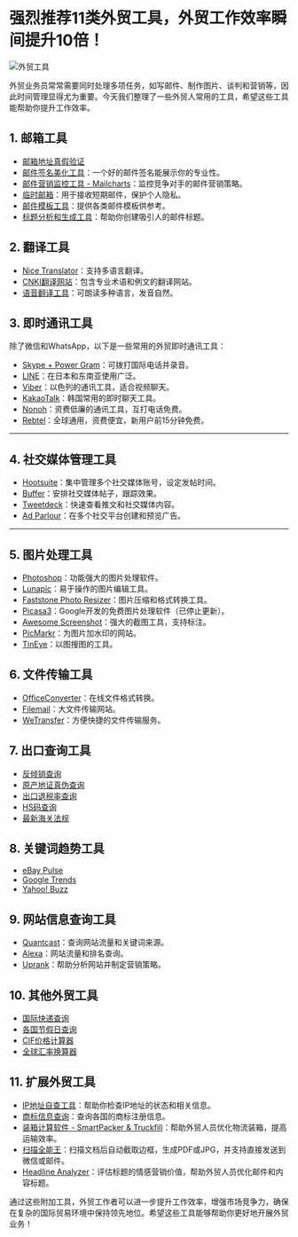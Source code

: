 # 强烈推荐11类外贸工具，外贸工作效率瞬间提升10倍！

![外贸工具](https://github.com/user-attachments/assets/851d5ebc-d7c2-48d0-903c-15e5201fdf41)

外贸业务员常常需要同时处理多项任务，如写邮件、制作图片、谈判和营销等，因此时间管理显得尤为重要。今天我们整理了一些外贸人常用的工具，希望这些工具能帮助你提升工作效率。

## 1. 邮箱工具

- [邮箱地址真假验证](http://verify-email.org/)
- [邮件签名美化工具](https://www.hubspot.com/email-signature-generator#sig-generator-anchor)：一个好的邮件签名能展示你的专业性。
- [邮件营销监控工具 - Mailcharts](https://www.mailcharts.com)：监控竞争对手的邮件营销策略。
- [临时邮箱](https://bccto.me/linshiyouxiang.net/)：用于接收短期邮件，保护个人隐私。
- [邮件模板工具](https://goodemailcopy.com/)：提供各类邮件模板供参考。
- [标题分析和生成工具](https://tweakyourbiz.com/title-)：帮助你创建吸引人的邮件标题。

## 2. 翻译工具

- [Nice Translator](https://nicetranslator.com)：支持多语言翻译。
- [CNKI翻译网站](https://dict.cnki.net)：包含专业术语和例文的翻译网站。
- [语音翻译工具](https://text-to-speech.imtranslator.net)：可朗读多种语言，发音自然。

## 3. 即时通讯工具

除了微信和WhatsApp，以下是一些常用的外贸即时通讯工具：

- [Skype + Power Gram](https://www.skype.com/en/)：可拨打国际电话并录音。
- [LINE](https://line.me/en/)：在日本和东南亚使用广泛。
- [Viber](https://www.viber.com/en/)：以色列的通讯工具，适合视频聊天。
- [KakaoTalk](https://www.kakaocorp.com/service/KakaoTalk)：韩国常用的即时聊天工具。
- [Nonoh](https://www.nonoh.net/)：资费低廉的通讯工具，互打电话免费。
- [Rebtel](https://www.rebtel.com/)：全球通用，资费便宜，新用户前15分钟免费。

---

## 4. 社交媒体管理工具

- [Hootsuite](https://www.hootsuite.com/)：集中管理多个社交媒体账号，设定发帖时间。
- [Buffer](https://buffer.com/)：安排社交媒体帖子，跟踪效果。
- [Tweetdeck](https://tweetdeck.twitter.com/)：快速查看推文和社交媒体内容。
- [Ad Parlour](https://adparlour.com/)：在多个社交平台创建和预览广告。

---

## 5. 图片处理工具

- [Photoshop](https://www.adobe.com/products/photoshop.html)：功能强大的图片处理软件。
- [Lunapic](https://www.lunapic.com/)：易于操作的图片编辑工具。
- [Faststone Photo Resizer](https://www.faststone.org/FSResizerDetail.htm)：图片压缩和格式转换工具。
- [Picasa3](https://picasa.google.com/)：Google开发的免费图片处理软件（已停止更新）。
- [Awesome Screenshot](https://www.awesomescreenshot.com/)：强大的截图工具，支持标注。
- [PicMarkr](https://picmarkr.com)：为图片加水印的网站。
- [TinEye](https://www.tineye.com/)：以图搜图的工具。

## 6. 文件传输工具

- [OfficeConverter](http://www.officeconverter.com)：在线文件格式转换。
- [Filemail](http://www.filemail.com)：大文件传输网站。
- [WeTransfer](http://www.wetransfer.com)：方便快捷的文件传输服务。

## 7. 出口查询工具

- [反倾销查询](http://cacs.mofcom.gov.cn/)
- [原产地证真伪查询](http://check.ccpiteco.net/)
- [出口退税率查询](http://hd.chinatax.gov.cn/fagui/action/InitChukou.do)
- [HS码查询](http://www.hsbianma.com/)
- [最新海关法规](http://www.customs.gov.cn/customs/302249/302266/index.html)

## 8. 关键词趋势工具

- [eBay Pulse](http://pulse.ebay.com/)
- [Google Trends](http://www.google.com/trends)
- [Yahoo! Buzz](http://buzz.yahoo.com/overall/)

## 9. 网站信息查询工具

- [Quantcast](http://quantcast.com)：查询网站流量和关键词来源。
- [Alexa](http://www.alexa.com)：网站流量和排名查询。
- [Uprank](http://uprank.com)：帮助分析网站并制定营销策略。

## 10. 其他外贸工具

- [国际快递查询](http://www.track-trace.com)
- [各国节假日查询](https://www.timeanddate.com/calendar/)
- [CIF价格计算器](http://www.easiertrade.com/public/cif.html?_=1487894720000)
- [全球汇率换算器](http://themoneyconverter.com/C)

## 11. 扩展外贸工具

- [IP地址自查工具](http://mxtoolbox.com/SuperTool)：帮助你检查IP地址的状态和相关信息。
- [商标信息查询](http://sbcx.saic.gov.cn:9080/t)：查询各国的商标注册信息。
- [装箱计算软件 - SmartPacker & Truckfill](https://www.smartpacker.com)：帮助外贸人员优化物流装箱，提高运输效率。
- [扫描全能王](http://soft.onlinedown.net/soft/983310)：扫描文档后自动截取边框，生成PDF或JPG，并支持直接发送到微信或邮件。
- [Headline Analyzer](https://coschedule.com/headline-analyzer)：评估标题的情感营销价值，帮助外贸人员优化邮件和内容标题。


通过这些附加工具，外贸工作者可以进一步提升工作效率，增强市场竞争力，确保在复杂的国际贸易环境中保持领先地位。希望这些工具能够帮助你更好地开展外贸业务！

